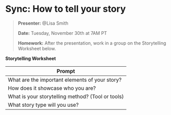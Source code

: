 # Sync: How to tell your story

> **Presenter:** @Lisa Smith
> 
> **Date:** Tuesday, November 30th at 7AM PT
> 
> **Homework:** After the presentation, work in a group on the Storytelling Worksheet below.

**Storytelling Worksheet**

| Prompt | 
| --- | 
| What are the important elements of your story? | 
| How does it showcase who you are? | 
| What is your storytelling method? (Tool or tools) | 
| What story type will you use? | 
